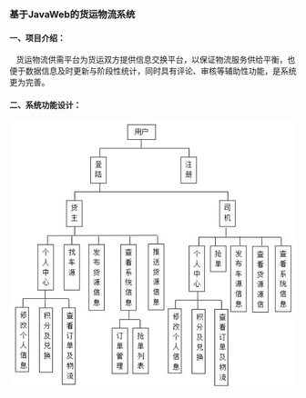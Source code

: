 ### 基于JavaWeb的货运物流系统
#### 一、项目介绍：
    货运物流供需平台为货运双方提供信息交换平台，以保证物流服务供给平衡，也便于数据信息及时更新与阶段性统计，同时具有评论、审核等辅助性功能，是系统更为完善。 
#### 二、系统功能设计：
![](xuqiu.jpg)
   

